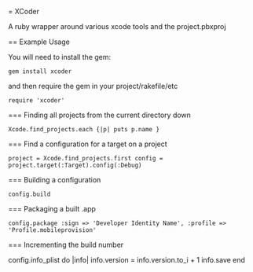 = XCoder

A ruby wrapper around various xcode tools and the project.pbxproj

== Example Usage

You will need to install the gem:

`gem install xcoder`

and then require the gem in your project/rakefile/etc

`require 'xcoder'`

=== Finding all projects from the current directory down

`Xcode.find_projects.each {|p| puts p.name }`

=== Find a configuration for a target on a project

`
project = Xcode.find_projects.first
config = project.target(:Target).config(:Debug)
`

=== Building a configuration

`config.build`

=== Packaging a built .app

`config.package :sign => 'Developer Identity Name', :profile => 'Profile.mobileprovision'`

=== Incrementing the build number

config.info_plist do |info|
  info.version = info.version.to_i + 1
  info.save
end